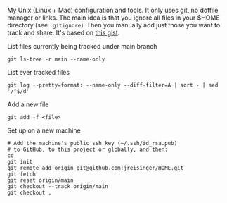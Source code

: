 My Unix (Linux + Mac) configuration and tools. It only uses git, no dotfile
manager or links. The main idea is that you ignore all files in your $HOME
directory (see `.gitignore`). Then you manually add just those you want to track
and share. It's based on [this gist](https://gist.github.com/lonetwin/9636897).

List files currently being tracked under main branch

```
git ls-tree -r main --name-only
```

List ever tracked files

```
git log --pretty=format: --name-only --diff-filter=A | sort - | sed '/^$/d'
```

Add a new file

```
git add -f <file>
```

Set up on a new machine

```
# Add the machine's public ssh key (~/.ssh/id_rsa.pub) 
# to GitHub, to this project or globally, and then:
cd
git init
git remote add origin git@github.com:jreisinger/HOME.git
git fetch
git reset origin/main
git checkout --track origin/main
git checkout .
```
